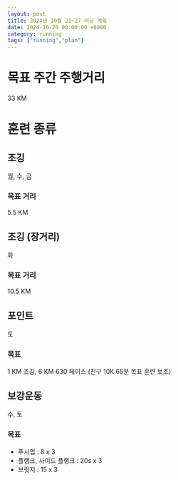 ```yaml
---
layout: post
title: 2024년 10월 21~27 러닝 계획
date: 2024-10-20 00:00:00 +0900
category: running
tags: ["running","plan"]
---
```

# 목표 주간 주행거리
33 KM
# 훈련 종류
## 조깅
월, 수, 금
### 목표 거리
5.5 KM
## 조깅 (장거리)
화
### 목표 거리
10.5 KM
## 포인트
토
### 목표
1 KM 조깅, 6 KM 630 페이스 (친구 10K 65분 목표 훈련 보조)
## 보강운동
수, 토
### 목표
- 푸시업 : 8 x 3
- 플랭크, 사이드 플랭크 : 20s x 3
- 브릿지 : 15 x 3
